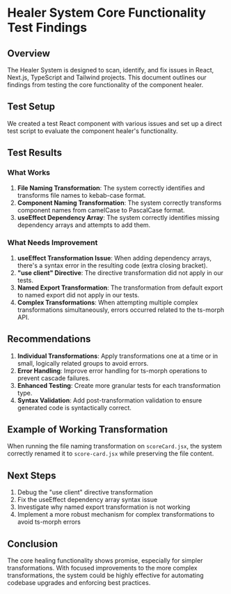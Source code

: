 # Healer System Core Functionality Test Findings

## Overview
The Healer System is designed to scan, identify, and fix issues in React, Next.js, TypeScript and Tailwind projects. This document outlines our findings from testing the core functionality of the component healer.

## Test Setup
We created a test React component with various issues and set up a direct test script to evaluate the component healer's functionality.

## Test Results

### What Works
1. **File Naming Transformation**: The system correctly identifies and transforms file names to kebab-case format.
2. **Component Naming Transformation**: The system correctly transforms component names from camelCase to PascalCase format.
3. **useEffect Dependency Array**: The system correctly identifies missing dependency arrays and attempts to add them.

### What Needs Improvement
1. **useEffect Transformation Issue**: When adding dependency arrays, there's a syntax error in the resulting code (extra closing bracket).
2. **"use client" Directive**: The directive transformation did not apply in our tests.
3. **Named Export Transformation**: The transformation from default export to named export did not apply in our tests.
4. **Complex Transformations**: When attempting multiple complex transformations simultaneously, errors occurred related to the ts-morph API.

## Recommendations
1. **Individual Transformations**: Apply transformations one at a time or in small, logically related groups to avoid errors.
2. **Error Handling**: Improve error handling for ts-morph operations to prevent cascade failures.
3. **Enhanced Testing**: Create more granular tests for each transformation type.
4. **Syntax Validation**: Add post-transformation validation to ensure generated code is syntactically correct.

## Example of Working Transformation
When running the file naming transformation on `scoreCard.jsx`, the system correctly renamed it to `score-card.jsx` while preserving the file content.

## Next Steps
1. Debug the "use client" directive transformation
2. Fix the useEffect dependency array syntax issue
3. Investigate why named export transformation is not working
4. Implement a more robust mechanism for complex transformations to avoid ts-morph errors

## Conclusion
The core healing functionality shows promise, especially for simpler transformations. With focused improvements to the more complex transformations, the system could be highly effective for automating codebase upgrades and enforcing best practices.